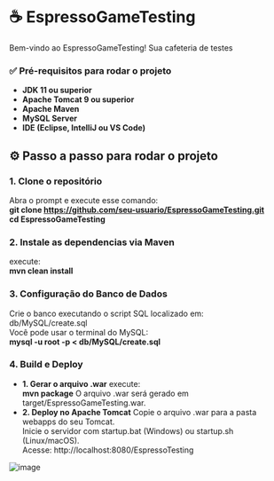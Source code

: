 # ☕ EspressoGameTesting

Bem-vindo ao EspressoGameTesting! Sua cafeteria de testes

### ✅ Pré-requisitos para rodar o projeto

- **JDK 11 ou superior**
- **Apache Tomcat 9 ou superior**
- **Apache Maven**
- **MySQL Server**
- **IDE (Eclipse, IntelliJ ou VS Code)**

## ⚙️ Passo a passo para rodar o projeto

### 1. Clone o repositório

Abra o prompt e execute esse comando:   
**git clone https://github.com/seu-usuario/EspressoGameTesting.git**  
**cd EspressoGameTesting**

### 2. Instale as dependencias via Maven
execute:  
**mvn clean install**

### 3. Configuração do Banco de Dados
Crie o banco executando o script SQL localizado em:  
db/MySQL/create.sql  
Você pode usar o terminal do MySQL:  
**mysql -u root -p < db/MySQL/create.sql**

### 4. Build e Deploy
- **1. Gerar o arquivo .war**
  execute:  
  **mvn package**
  O arquivo .war será gerado em target/EspressoGameTesting.war.
- **2. Deploy no Apache Tomcat**
  Copie o arquivo .war para a pasta webapps do seu Tomcat.  
  Inicie o servidor com startup.bat (Windows) ou startup.sh (Linux/macOS).  
  Acesse: http://localhost:8080/EspressoTesting
  

![image](https://github.com/user-attachments/assets/0659868c-347e-4d28-866a-2a47ba7c7a5e)

